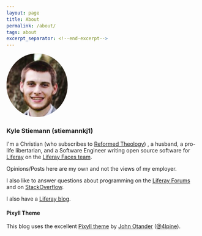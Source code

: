 ```yaml
---
layout: page
title: About
permalink: /about/
tags: about
excerpt_separator: <!--end-excerpt-->
---
```


<img alt="Kyle" src="/images/kyle.png" style="width: 160px; height: auto;
border-radius: 50%;" />

### Kyle Stiemann (stiemannkj1)

<!--end-excerpt-->

I'm a Christian (who subscribes to <a
href="http://www.ligonier.org/learn/series/what_is_reformed_theology/"
target="_blank">Reformed Theology</a>) , a husband, a pro-life libertarian, and
a Software Engineer writing open source software for <a
href="https://www.liferay.com/" target="_blank">Liferay</a> on the <a
href="https://www.liferay.com/web/neil.griffin/blog/-/blogs/liferay-faces-project-news-july-2014"
target="_blank">Liferay Faces team</a>.

Opinions/Posts here are my own and not the views of my employer.

I also like to answer questions about programming on the <a
href="https://web.liferay.com/web/guest/community/forums/-/message_boards/recent-posts?_19_groupThreadsUserId=20690719"
target="_blank">Liferay Forums</a> and on <a
href="http://stackoverflow.com/users/2880970/stiemannkj1?tab=answers"
target="_blank">StackOverflow</a>.

I also have a <a href="https://www.liferay.com/web/kyle.stiemann/blog"
target="_blank">Liferay blog</a>.

#### Pixyll Theme

This blog uses the excellent <a href="https://github.com/johnotander/pixyll"
target="_blank">Pixyll theme</a> by <a href="http://johnotander.com"
target="_blank">John Otander</a> (<a href="https://twitter.com/4lpine"
target="_blank">@4lpine</a>).

